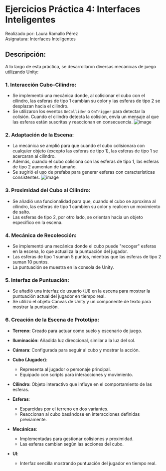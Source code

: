 # Ejercicios Práctica 4: Interfaces Inteligentes

Realizado por: Laura Ramallo Pérez  
Asignatura: Interfaces Inteligentes

## Descripción:

A lo largo de esta práctica, se desarrollaron diversas mecánicas de juego utilizando Unity:

### 1. Interacción Cubo-Cilindro:

- Se implementó una mecánica donde, al colisionar el cubo con el cilindro, las esferas de tipo 1 cambian su color y las esferas de tipo 2 se desplazan hacia el cilindro.
- Se utilizaron los eventos `OnCollider` o `OnTrigger` para detectar la colisión. Cuando el cilindro detecta la colisión, envía un mensaje al que las esferas están suscritas y reaccionan en consecuencia.
![image](https://github.com/alu0101246949/practica4-II/assets/114754476/0a9e2da2-9485-43dc-93b7-25ea3fb7dc5e)

### 2. Adaptación de la Escena:

- La mecánica se amplió para que cuando el cubo colisionara con cualquier objeto (excepto las esferas de tipo 1), las esferas de tipo 1 se acercaran al cilindro.
- Además, cuando el cubo colisiona con las esferas de tipo 1, las esferas de tipo 2 aumentan de tamaño.
- Se sugirió el uso de prefabs para generar esferas con características consistentes.
![image](https://github.com/alu0101246949/practica4-II/assets/114754476/b25fb196-6562-452e-b833-8995aa6b77a1)

### 3. Proximidad del Cubo al Cilindro:

- Se añadió una funcionalidad para que, cuando el cubo se aproxima al cilindro, las esferas de tipo 1 cambien su color y realicen un movimiento de salto.
- Las esferas de tipo 2, por otro lado, se orientan hacia un objeto específico en la escena.

### 4. Mecánica de Recolección:

- Se implementó una mecánica donde el cubo puede "recoger" esferas en la escena, lo que actualiza la puntuación del jugador.
- Las esferas de tipo 1 suman 5 puntos, mientras que las esferas de tipo 2 suman 10 puntos.
- La puntuación se muestra en la consola de Unity.

### 5. Interfaz de Puntuación:

- Se añadió una interfaz de usuario (UI) en la escena para mostrar la puntuación actual del jugador en tiempo real.
- Se utilizó el objeto Canvas de Unity y un componente de texto para mostrar la puntuación.

### 6. Creación de la Escena de Prototipo:

- **Terreno**: Creado para actuar como suelo y escenario de juego.
  
- **Iluminación**: Añadida luz direccional, similar a la luz del sol.

- **Cámara**: Configurada para seguir al cubo y mostrar la acción.

- **Cubo (Jugador)**: 
  - Representa al jugador o personaje principal.
  - Equipado con scripts para interacciones y movimiento.

- **Cilindro**: Objeto interactivo que influye en el comportamiento de las esferas.

- **Esferas**: 
  - Esparcidas por el terreno en dos variantes.
  - Reaccionan al cubo basándose en interacciones definidas previamente.

- **Mecánicas**:
  - Implementadas para gestionar colisiones y proximidad.
  - Las esferas cambian según las acciones del cubo.

- **UI**: 
  - Interfaz sencilla mostrando puntuación del jugador en tiempo real.
